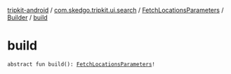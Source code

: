 [tripkit-android](../../../index.md) / [com.skedgo.tripkit.ui.search](../../index.md) / [FetchLocationsParameters](../index.md) / [Builder](index.md) / [build](./build.md)

# build

`abstract fun build(): `[`FetchLocationsParameters`](../index.md)`!`